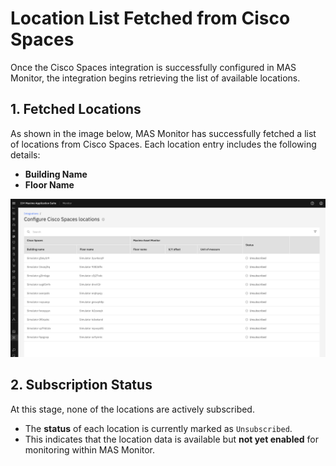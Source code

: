 # Location List Fetched from Cisco Spaces

Once the Cisco Spaces integration is successfully configured in MAS Monitor, the integration begins retrieving the list of available locations.

## 1. Fetched Locations 

As shown in the image below, MAS Monitor has successfully fetched a list of locations from Cisco Spaces. Each location entry includes the following details:

- **Building Name**
- **Floor Name**


![Fetched Locations Placeholder](img/locations_fetched.png)

## 2. Subscription Status

At this stage, none of the locations are actively subscribed.

- The **status** of each location is currently marked as `Unsubscribed`.
- This indicates that the location data is available but **not yet enabled** for monitoring within MAS Monitor.


